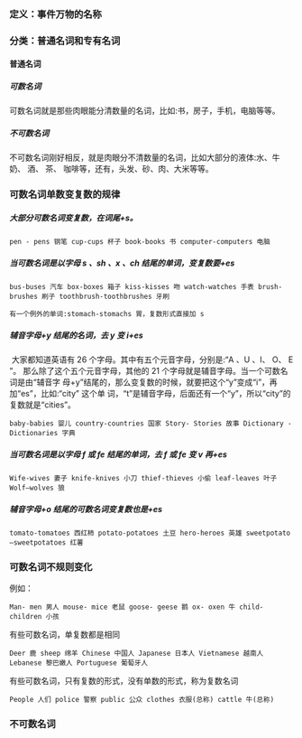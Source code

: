 ### 定义：事件万物的名称

### 分类：普通名词和专有名词

#### 普通名词

##### 可数名词

​	可数名词就是那些肉眼能分清数量的名词，比如:书，房子，手机，电脑等等。

##### 不可数名词

​	不可数名词刚好相反，就是肉眼分不清数量的名词，比如大部分的液体:水、牛奶、 酒、 茶、 咖啡等，还有，头发、砂、肉、大米等等。

### 可数名词单数变复数的规律

##### 大部分可数名词变复数，在词尾+s。

`pen - pens 钢笔 cup-cups 杯子 book-books 书 computer-computers 电脑`

##### 当可数名词是以字母 s 、sh 、x 、ch 结尾的单词，变复数要+es

`bus-buses 汽车 box-boxes 箱子 kiss-kisses 吻 watch-watches 手表 brush-brushes 刷子 toothbrush-toothbrushes 牙刷`

`有一个例外的单词:stomach-stomachs 胃，复数形式直接加 s`

##### 辅音字母+y 结尾的名词，去 y 变 i+es

​	大家都知道英语有 26 个字母。其中有五个元音字母，分别是:“A 、U 、I、 O、 E ”。 那么除了这个五个元音字母，其他的 21 个字母就是辅音字母。当一个可数名词是由“辅音字 母+y”结尾的，那么变复数的时候，就要把这个“y”变成“i”，再加“es”，比如:“city” 这个单 词，“t”是辅音字母，后面还有一个“y”，所以“city”的复数就是“cities”。

`baby-babies 婴儿 country-countries 国家 Story- Stories 故事 Dictionary - Dictionaries 字典`

##### 当可数名词是以字母 f 或 fe 结尾的单词，去 f 或 fe 变 v 再+es

`Wife-wives 妻子 knife-knives 小刀 thief-thieves 小偷 leaf-leaves 叶子 Wolf–wolves 狼`

##### 辅音字母+o 结尾的可数名词变复数也是+es

`tomato-tomatoes 西红柿 potato-potatoes 土豆 hero-heroes 英雄 sweetpotato –sweetpotatoes 红薯`

### 可数名词不规则变化

例如：

`Man- men 男人 mouse- mice 老鼠 goose- geese 鹅 ox- oxen 牛 child-children 小孩`

有些可数名词，单复数都是相同

`Deer 鹿 sheep 绵羊 Chinese 中国人 Japanese 日本人 Vietnamese 越南人 Lebanese 黎巴嫩人 Portuguese 葡萄牙人`

有些可数名词，只有复数的形式，没有单数的形式，称为复数名词

`People 人们 police 警察 public 公众 clothes 衣服(总称) cattle 牛(总称)`

### 不可数名词

